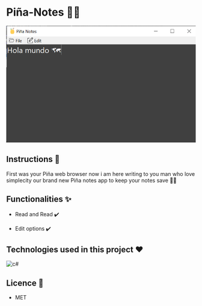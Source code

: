 # Piña-Notes 🐱‍🏍

![index](https://github.com/Daniels-not/pi-a_notes/blob/master/preview.PNG) 

## Instructions 📑

First was your Piña web browser now i am here writing to you man who love simplecity our brand new Piña notes app to keep your notes save 🐱‍🐉

## Functionalities ✨

- Read and Read ✔️

- Edit options ✔️

## Technologies used in this project ❤️

![c#](https://img.shields.io/badge/C%23-239120?style=for-the-badge&logo=c-sharp&logoColor=white)


## Licence 🧭

- MET
